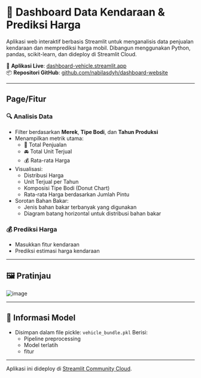 # 🚗 Dashboard Data Kendaraan & Prediksi Harga

Aplikasi web interaktif berbasis Streamlit untuk menganalisis data penjualan kendaraan dan memprediksi harga mobil. 
Dibangun menggunakan Python, pandas, scikit-learn, dan dideploy di Streamlit Cloud.

🔗 **Aplikasi Live**: [dashboard-vehicle.streamlit.app](https://dashboard-vehicle.streamlit.app)  
📦 **Repositori GitHub**: [github.com/nabilasdyh/dashboard-website](https://github.com/nabilasdyh/dashboard-website)

---

## Page/Fitur

### 🔍 Analisis Data
- Filter berdasarkan **Merek**, **Tipe Bodi**, dan **Tahun Produksi**
- Menampilkan metrik utama:
  - 💸 Total Penjualan
  - 🚘 Total Unit Terjual
  - 💰 Rata-rata Harga
- Visualisasi:
  - Distribusi Harga
  - Unit Terjual per Tahun
  - Komposisi Tipe Bodi (Donut Chart)
  - Rata-rata Harga berdasarkan Jumlah Pintu
- Sorotan Bahan Bakar:
  - Jenis bahan bakar terbanyak yang digunakan
  - Diagram batang horizontal untuk distribusi bahan bakar

### 💰 Prediksi Harga
- Masukkan fitur kendaraan 
- Prediksi estimasi harga kendaraan

---

## 🖼️ Pratinjau

![image](https://github.com/user-attachments/assets/0cf34965-17da-4b69-9ccf-97b04793ca50)


---

## 🧠 Informasi Model

- Disimpan dalam file pickle: `vehicle_bundle.pkl`
  Berisi:
  - Pipeline preprocessing
  - Model terlatih
  - fitur

---

Aplikasi ini dideploy di [Streamlit Community Cloud](https://streamlit.io/cloud).
